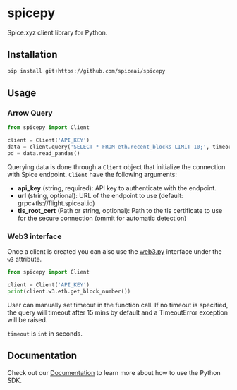 # spicepy

Spice.xyz client library for Python.

## Installation

```bash
pip install git+https://github.com/spiceai/spicepy
```

## Usage

### Arrow Query

```python
from spicepy import Client

client = Client('API_KEY')
data = client.query('SELECT * FROM eth.recent_blocks LIMIT 10;', timeout=10*60)
pd = data.read_pandas()
```

Querying data is done through a `Client` object that initialize the connection with Spice endpoint. `Client` have the following arguments:

- **api_key** (string, required): API key to authenticate with the endpoint.
- **url** (string, optional): URL of the endpoint to use (default: grpc+tls://flight.spiceai.io)
- **tls_root_cert** (Path or string, optional): Path to the tls certificate to use for the secure connection (ommit for automatic detection)

### Web3 interface

Once a client is created you can also use the [web3.py](https://web3py.readthedocs.io) interface under the `w3` attribute.

```python
from spicepy import Client

client = Client('API_KEY')
print(client.w3.eth.get_block_number())
```

User can manually set timeout in the function call. If no timeout is specified, the query will timeout after 15 mins by default and a TimeoutError exception will be raised.

`timeout` is `int` in seconds. 

## Documentation

Check out our [Documentation](https://docs.spice.xyz/sdks/python-sdk) to learn more about how to use the Python SDK.
